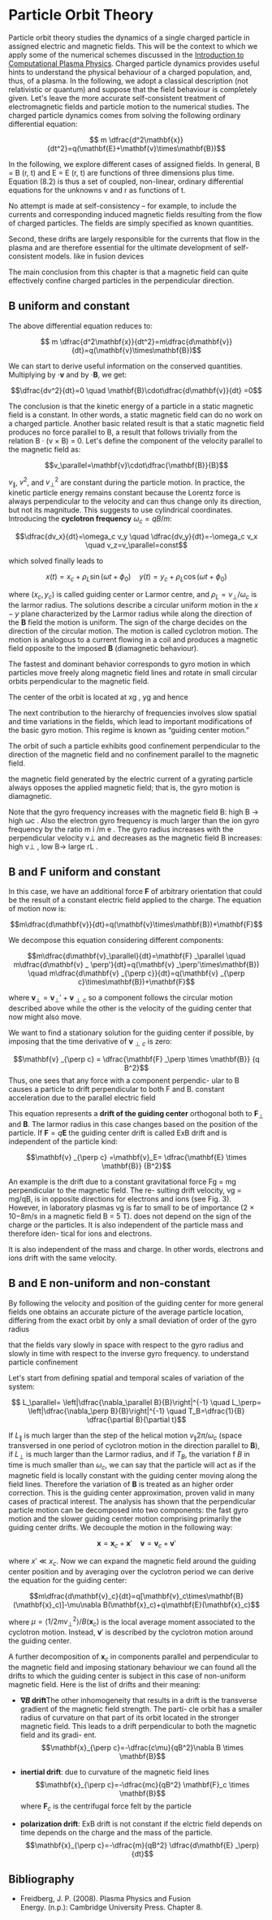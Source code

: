 # Particle Orbit Theory

Particle orbit theory studies the dynamics of a single charged particle in assigned electric and magnetic fields. This will be the context to which we apply some of the numerical schemes discussed in the [Introduction to Computational Plasma Physics](./Intro_Comp_Plasma_Phys.md). Charged particle dynamics provides useful hints to understand the physical behaviour of a charged population, and, thus, of a plasma. In the following, we adopt a classical description (not relativistic or quantum) and suppose that the field behaviour is completely given. Let's leave the more accurate self-consistent treatment of electromagnetic fields and particle motion to the numerical studies. The charged particle dynamics comes from solving the following ordinary differential equation:

$$ m \dfrac{d^2\mathbf{x}}{dt^2}=q(\mathbf{E}+\mathbf{v}\times\mathbf{B})$$

In the following, we explore different cases of assigned fields. In general, B = B (r, t) and E = E (r, t) are functions of three dimensions plus time.
Equation (8.2) is thus a set of coupled, non-linear, ordinary differential equations for the
unknowns v and r as functions of t.

No attempt is made at self-consistency – for example,
to include the currents and corresponding induced magnetic fields resulting from the flow
of charged particles. The fields are simply specified as known quantities.

Second,
these drifts are largely responsible for the currents that flow in the plasma and are therefore
essential for the ultimate development of self-consistent models. like in fusion devices

The main conclusion from this chapter is that a magnetic field can quite effectively
confine charged particles in the perpendicular direction.

## $\mathbf{B}$ uniform and constant

The above differential equation reduces to:

$$ m \dfrac{d^2\mathbf{x}}{dt^2}=m\dfrac{d\mathbf{v}}{dt}=q(\mathbf{v}\times\mathbf{B})$$

We can start to derive useful information on the conserved quantities. Multiplying by $\cdot \mathbf{v}$ and by $\cdot \mathbf{B}$, we get:

$$\dfrac{dv^2}{dt}=0 \quad \mathbf{B}\cdot\dfrac{d\mathbf{v}}{dt} =0$$

The conclusion is that the kinetic energy of a particle in a static magnetic field is a constant.
In other words, a static magnetic field can do no work on a charged particle. Another basic
related result is that a static magnetic field produces no force parallel to B, a result that
follows trivially from the relation B · (v × B) = 0.
Let's define the component of the velocity parallel to the magnetic field as:

$$v_\parallel=\mathbf{v}\cdot\dfrac{\mathbf{B}}{B}$$

$v_\parallel$, $v^2$, and $v_{\perp}^2$ are constant during the particle motion. In practice, the kinetic particle energy remains constant because the Lorentz force is always perpendicular to the velocity and can
thus change only its direction, but not its magnitude. This suggests to use cylindrical coordinates. Introducing the **cyclotron frequency** $\omega_c=qB/m$:

$$\dfrac{dv_x}{dt}=\omega_c v_y \quad \dfrac{dv_y}{dt}=-\omega_c v_x \quad v_z=v_\parallel=const$$

which solved finally leads to

$$ x(t)=x_c+\rho_L \sin(\omega t+ \phi_0) \quad y(t)=y_c+\rho_L \cos(\omega t+ \phi_0)$$

where $(x_c,y_c)$ is called guiding center or Larmor centre, and $\rho_L=v_\perp/\omega_c$ is the larmor radius. The solutions describe a circular uniform motion in the $x-y$ plane characterized by the Larmor radius while along the direction of the $\mathbf{B}$ field the motion is uniform. The sign of the charge decides on the direction of the circular motion. The motion is called cyclotron motion. The motion is analogous to a current flowing in a coil and produces a magnetic field opposite to the imposed $\mathbf{B}$ (diamagnetic behaviour). 

The fastest and dominant behavior corresponds to gyro motion in which particles
move freely along magnetic field lines and rotate in small circular orbits perpendicular to
the magnetic field.

The center of the orbit is located at xg , yg and hence

The next contribution to the hierarchy of frequencies involves slow spatial and time
variations in the fields, which lead to important modifications of the basic gyro motion.
This regime is known as “guiding center motion.”

The orbit of such a particle exhibits good
confinement perpendicular to the direction of the magnetic field and no confinement parallel
to the magnetic field.

the magnetic field generated by
the electric current of a gyrating particle always opposes the applied magnetic field; that is,
the gyro motion is diamagnetic.

Note that the gyro frequency
increases with the magnetic field B: high B → high ωc . Also the electron gyro frequency is
much larger than the ion gyro frequency by the ratio m i /m e . The gyro radius increases with
the perpendicular velocity v⊥ and decreases as the magnetic field B increases: high v⊥ , low
B→ large rL .

## $\mathbf{B}$ and $\mathbf{F}$ uniform and constant

In this case, we have an additional force $\mathbf{F}$ of arbitrary orientation that could be the result of a constant electric field applied to the charge. The equation of motion now is:

$$m\dfrac{d\mathbf{v}}{dt}=q(\mathbf{v}\times\mathbf{B})+\mathbf{F}$$

We decompose this equation considering different components:

$$m\dfrac{d\mathbf{v}_\parallel}{dt}=\mathbf{F} _\parallel \quad m\dfrac{d\mathbf{v} _ \perp'}{dt}=q(\mathbf{v} _\perp'\times\mathbf{B}) \quad m\dfrac{d\mathbf{v} _{\perp c}}{dt}=q(\mathbf{v} _{\perp c}\times\mathbf{B})+\mathbf{F}$$

where $\mathbf{v}_\perp=\mathbf{v} _ \perp'+\mathbf{v} _{\perp c}$ so a component follows the circular motion described above while the other is the velocity of the guiding center that now might also move.

We want to find a stationary solution for the guiding center if possible, by imposing that the time derivative of $\mathbf{v} _{\perp c}$ is zero:

$$\mathbf{v} _{\perp c} = \dfrac{\mathbf{F} _\perp \times \mathbf{B}} {q B^2}$$
Thus, one sees that any force with a component perpendic-
ular to B causes a particle to drift perpendicular to both F
and B.
constant acceleration
due to the parallel electric field

This equation represents a **drift of the guiding center** orthogonal both to $\mathbf{F} _\perp$ and $\mathbf{B}$. The larmor radius in this case changes based on the position of the particle. If $\mathbf{F}=q\mathbf{E}$ the guiding center drift is called ExB drift and is independent of the particle kind:

$$\mathbf{v} _{\perp c} =\mathbf{v}_E= \dfrac{\mathbf{E} \times \mathbf{B}} {B^2}$$

An example is the drift due to a constant gravitational
force Fg = mg perpendicular to the magnetic field. The re-
sulting drift velocity, vg = mg/qB, is in opposite directions
for electrons and ions (see Fig. 3). However, in laboratory plasmas vg is far to small to
be of importance (2 × 10−8m/s in a magnetic field B = 5 T). does not depend on the sign of the charge or the particles. It
is also independent of the particle mass and therefore iden-
tical for ions and electrons.

It is also independent of the mass and charge. In other
words, electrons and ions drift with the same velocity.

## $\mathbf{B}$ and $\mathbf{E}$ non-uniform and non-constant

By following the velocity and position of the guiding center for more general
fields one obtains an accurate picture of the average particle location, differing from the
exact orbit by only a small deviation of order of the gyro radius

that the fields vary slowly in space with respect to the gyro radius and slowly in time
with respect to the inverse gyro frequency. to understand
particle confinement

Let's start from defining spatial and temporal scales of variation of the system:

$$ L_\parallel= \left|\dfrac{\nabla_\parallel B}{B}\right|^{-1} \quad L_\perp= \left|\dfrac{\nabla_\perp B}{B}\right|^{-1} \quad T_B=\dfrac{1}{B} \dfrac{\partial B}{\partial t}$$

If $L_\parallel$ is much larger than the step of the helical motion $v_\parallel 2\pi/\omega_c$ (space transversed in one period of cyclotron motion in the direction parallel to $\mathbf{B}$), if $L_\perp$ is much larger than the Larmor radius, and if $T_B$, the variation f $B$ in time is much smaller than $\omega_c$, we can say that the particle will act as if the magnetic field is locally constant with the guiding center moving along the field lines. Therefore the variation of $\mathbf{B}$ is treated as an higher order correction. This is the guiding center approximation, proven valid in many cases of practical interest.
The analysis has shown that the perpendicular particle motion can be decomposed into
two components: the fast gyro motion and the slower guiding center motion comprising
primarily the guiding center drifts.
We decouple the motion in the following way:

$$ \mathbf{x}=\mathbf{x}_c+\mathbf{x}' \quad \mathbf{v}=\mathbf{v}_c+\mathbf{v}' $$

where $x'\ll x_c$. Now we can expand the magnetic field around the guiding center position and by averaging over the cyclotron period we can derive the equation for the guiding center:

$$m\dfrac{d\mathbf{v}_c}{dt}=q[\mathbf{v}_c\times\mathbf{B}(\mathbf{x}_c)]-\mu\nabla B(\mathbf{x}_c)+q\mathbf{E}(\mathbf{x}_c)$$

where $\mu=\langle 1/2 m v_\perp^2\rangle/B(\mathbf{x}_c)$ is the local average moment associated to the cyclotron motion. Instead, $\mathbf{v}'$ is described by the cyclotron motion around the guiding center.

A further decomposition of $\mathbf{x}_c$ in components parallel and perpendicular to  the magnetic field and imposing stationary behaviour we can found all the drifts to which the guiding center is subject in this case of non-uniform magnetic field. Here is the list of drifts and their meaning:

* **$\nabla B$ drift**The other inhomogeneity that results in a drift is the
transverse gradient of the magnetic field strength. The parti-
cle orbit has a smaller radius of curvature on that part of its
orbit located in the stronger magnetic field. This leads to a
drift perpendicular to both the magnetic field and its gradi-
ent.
  $$\mathbf{x}_{\perp c}=-\dfrac{c\mu}{qB^2}\nabla B \times \mathbf{B}$$

* **inertial drift**: due to curvature of the magnetic field lines
  $$\mathbf{x}_{\perp c}=-\dfrac{mc}{qB^2} \mathbf{F}_c \times \mathbf{B}$$
  where $\mathbf{F}_c$ is the centrifugal force felt by the particle

* **polarization drift**: ExB drift is not constant if the elctric field depends on time depends
on the charge and the mass of the particle.
  $$\mathbf{x}_{\perp c}=-\dfrac{m}{qB^2} \dfrac{d\mathbf{E} _\perp}{dt}$$

## Bibliography

* Freidberg, J. P. (2008). Plasma Physics and Fusion Energy. (n.p.): Cambridge University Press. Chapter 8.

















